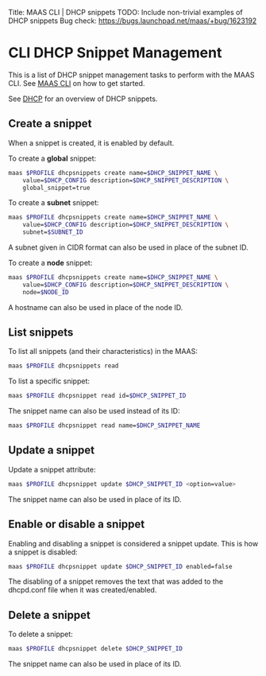Title: MAAS CLI | DHCP snippets
TODO:  Include non-trivial examples of DHCP snippets
       Bug check: https://bugs.launchpad.net/maas/+bug/1623192


# CLI DHCP Snippet Management

This is a list of DHCP snippet management tasks to perform with the MAAS CLI.
See [MAAS CLI](./manage-cli.html) on how to get started.

See [DHCP](./installconfig-dhcp.html#dhcp-snippets) for an overview of DHCP
snippets.


## Create a snippet

When a snippet is created, it is enabled by default.

To create a **global** snippet:

```bash
maas $PROFILE dhcpsnippets create name=$DHCP_SNIPPET_NAME \
	value=$DHCP_CONFIG description=$DHCP_SNIPPET_DESCRIPTION \
	global_snippet=true
```

To create a **subnet** snippet:

```bash
maas $PROFILE dhcpsnippets create name=$DHCP_SNIPPET_NAME \
	value=$DHCP_CONFIG description=$DHCP_SNIPPET_DESCRIPTION \
	subnet=$SUBNET_ID
```

A subnet given in CIDR format can also be used in place of the subnet ID.

To create a **node** snippet:

```bash
maas $PROFILE dhcpsnippets create name=$DHCP_SNIPPET_NAME \
	value=$DHCP_CONFIG description=$DHCP_SNIPPET_DESCRIPTION \
	node=$NODE_ID
```

A hostname can also be used in place of the node ID.


## List snippets

To list all snippets (and their characteristics) in the MAAS:

```bash
maas $PROFILE dhcpsnippets read
```

To list a specific snippet:

```bash
maas $PROFILE dhcpsnippet read id=$DHCP_SNIPPET_ID
```

The snippet name can also be used instead of its ID:

```bash
maas $PROFILE dhcpsnippet read name=$DHCP_SNIPPET_NAME
```



## Update a snippet

Update a snippet attribute:

```bash
maas $PROFILE dhcpsnippet update $DHCP_SNIPPET_ID <option=value>
```

The snippet name can also be used in place of its ID.


## Enable or disable a snippet

Enabling and disabling a snippet is considered a snippet update. This is how a
snippet is disabled:

```bash
maas $PROFILE dhcpsnippet update $DHCP_SNIPPET_ID enabled=false
```

The disabling of a snippet removes the text that was added to the dhcpd.conf
file when it was created/enabled.

<!--

THE USEFULNESS OF THIS IS QUESTIONABLE. IT MAY BELONG IN THE DEFINITIVE CLI
DOCUMENTATION. LET'S LEAVE THIS OUT FOR NOW.

## DHCP Snippet value history

MAAS stores the complete history of changes made to the DHCP Snippet's value.
MAAS only uses the latest revision of the value when writing dhcpd.conf.

### Reverting a value

!!! Warning: Reverting a value will result in all later versions being deleted!

The revert operation allows the user to revert to a previous value. When
specifying what to revert to the user can either provide the value id or a
negative number representing how many revisions to go back:

```bash
maas $PROFILE dhcpsnippet revert <DHCP Snippet id or name> to=<value id or negative number>
```

-->

## Delete a snippet

To delete a snippet:

```bash
maas $PROFILE dhcpsnippet delete $DHCP_SNIPPET_ID
```

The snippet name can also be used in place of its ID.
